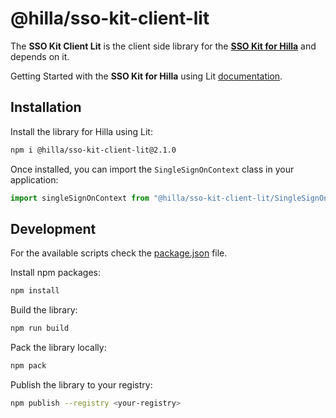 # @hilla/sso-kit-client-lit

The **SSO Kit Client Lit** is the client side library for the **[SSO Kit for Hilla](https://github.com/vaadin/sso-kit/tree/main/sso-kit-starter-hilla)** and depends on it.

Getting Started with the **SSO Kit for Hilla** using Lit [documentation](https://hilla.dev/docs/lit/acceleration-kits/sso-kit/getting-started/#frontend).

## Installation

Install the library for Hilla using Lit:

```sh
npm i @hilla/sso-kit-client-lit@2.1.0
```

Once installed, you can import the `SingleSignOnContext` class in your application:

```js
import singleSignOnContext from "@hilla/sso-kit-client-lit/SingleSignOnContext.js";
```

## Development

For the available scripts check the [package.json](./package.json) file.

Install npm packages:

```sh
npm install
```

Build the library:

```sh
npm run build
```

Pack the library locally:

```sh
npm pack
```

Publish the library to your registry:

```sh
npm publish --registry <your-registry>
```
